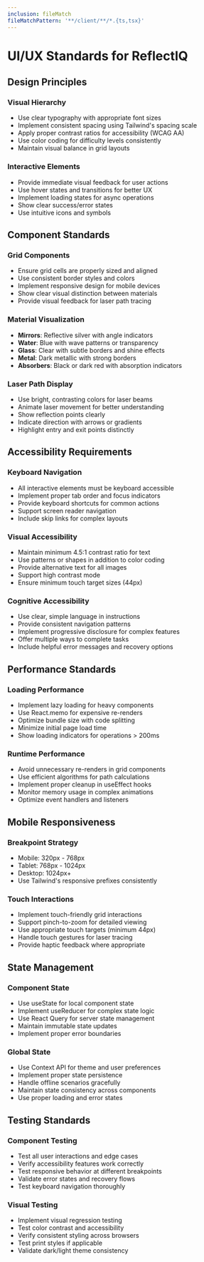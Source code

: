 ```yaml
---
inclusion: fileMatch
fileMatchPattern: '**/client/**/*.{ts,tsx}'
---
```


# UI/UX Standards for ReflectIQ

## Design Principles

### Visual Hierarchy

- Use clear typography with appropriate font sizes
- Implement consistent spacing using Tailwind's spacing scale
- Apply proper contrast ratios for accessibility (WCAG AA)
- Use color coding for difficulty levels consistently
- Maintain visual balance in grid layouts

### Interactive Elements

- Provide immediate visual feedback for user actions
- Use hover states and transitions for better UX
- Implement loading states for async operations
- Show clear success/error states
- Use intuitive icons and symbols

## Component Standards

### Grid Components

- Ensure grid cells are properly sized and aligned
- Use consistent border styles and colors
- Implement responsive design for mobile devices
- Show clear visual distinction between materials
- Provide visual feedback for laser path tracing

### Material Visualization

- **Mirrors**: Reflective silver with angle indicators
- **Water**: Blue with wave patterns or transparency
- **Glass**: Clear with subtle borders and shine effects
- **Metal**: Dark metallic with strong borders
- **Absorbers**: Black or dark red with absorption indicators

### Laser Path Display

- Use bright, contrasting colors for laser beams
- Animate laser movement for better understanding
- Show reflection points clearly
- Indicate direction with arrows or gradients
- Highlight entry and exit points distinctly

## Accessibility Requirements

### Keyboard Navigation

- All interactive elements must be keyboard accessible
- Implement proper tab order and focus indicators
- Provide keyboard shortcuts for common actions
- Support screen reader navigation
- Include skip links for complex layouts

### Visual Accessibility

- Maintain minimum 4.5:1 contrast ratio for text
- Use patterns or shapes in addition to color coding
- Provide alternative text for all images
- Support high contrast mode
- Ensure minimum touch target sizes (44px)

### Cognitive Accessibility

- Use clear, simple language in instructions
- Provide consistent navigation patterns
- Implement progressive disclosure for complex features
- Offer multiple ways to complete tasks
- Include helpful error messages and recovery options

## Performance Standards

### Loading Performance

- Implement lazy loading for heavy components
- Use React.memo for expensive re-renders
- Optimize bundle size with code splitting
- Minimize initial page load time
- Show loading indicators for operations > 200ms

### Runtime Performance

- Avoid unnecessary re-renders in grid components
- Use efficient algorithms for path calculations
- Implement proper cleanup in useEffect hooks
- Monitor memory usage in complex animations
- Optimize event handlers and listeners

## Mobile Responsiveness

### Breakpoint Strategy

- Mobile: 320px - 768px
- Tablet: 768px - 1024px
- Desktop: 1024px+
- Use Tailwind's responsive prefixes consistently

### Touch Interactions

- Implement touch-friendly grid interactions
- Support pinch-to-zoom for detailed viewing
- Use appropriate touch targets (minimum 44px)
- Handle touch gestures for laser tracing
- Provide haptic feedback where appropriate

## State Management

### Component State

- Use useState for local component state
- Implement useReducer for complex state logic
- Use React Query for server state management
- Maintain immutable state updates
- Implement proper error boundaries

### Global State

- Use Context API for theme and user preferences
- Implement proper state persistence
- Handle offline scenarios gracefully
- Maintain state consistency across components
- Use proper loading and error states

## Testing Standards

### Component Testing

- Test all user interactions and edge cases
- Verify accessibility features work correctly
- Test responsive behavior at different breakpoints
- Validate error states and recovery flows
- Test keyboard navigation thoroughly

### Visual Testing

- Implement visual regression testing
- Test color contrast and accessibility
- Verify consistent styling across browsers
- Test print styles if applicable
- Validate dark/light theme consistency
